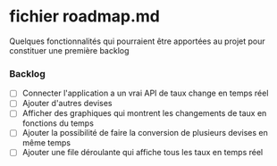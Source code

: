 # fichier roadmap.md

Quelques fonctionnalités qui pourraient être 
apportées au projet pour constituer une première backlog

### Backlog

- [ ] Connecter l'application a un vrai API de taux change en temps réel
- [ ] Ajouter d'autres devises
- [ ] Afficher des graphiques qui montrent les changements de taux en fonctions du temps
- [ ] Ajouter la possibilité de faire la conversion de plusieurs devises en même temps
- [ ] Ajouter une file déroulante qui affiche tous les taux en temps réel
